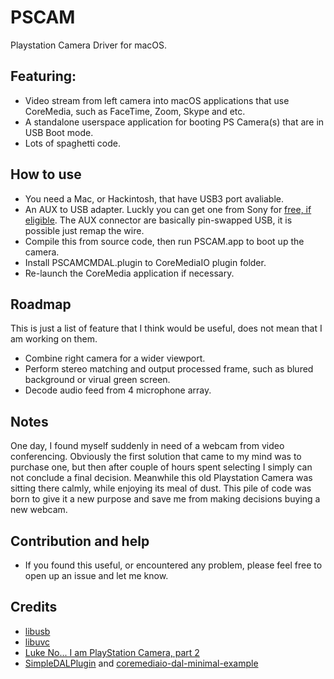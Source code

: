 # PSCAM
Playstation Camera Driver for macOS.

## Featuring:
* Video stream from left camera into macOS applications that use CoreMedia, such as FaceTime, Zoom, Skype and etc.
* A standalone userspace application for booting PS Camera(s) that are in USB Boot mode.
* Lots of spaghetti code.

## How to use
* You need a Mac, or Hackintosh, that have USB3 port avaliable. 
* An AUX to USB adapter. Luckly you can get one from Sony for [free, if eligible](https://www.playstation.com/en-us/support/hardware/playstation-camera-adaptor/). The AUX connector are basically pin-swapped USB, it is possible just remap the wire.
* Compile this from source code, then run PSCAM.app to boot up the camera.
* Install PSCAMCMDAL.plugin to CoreMediaIO plugin folder.
* Re-launch the CoreMedia application if necessary.

## Roadmap
This is just a list of feature that I think would be useful, does not mean that I am working on them.

* Combine right camera for a wider viewport.
* Perform stereo matching and output processed frame, such as blured background or virual green screen.
* Decode audio feed from 4 microphone array.

## Notes
One day, I found myself suddenly in need of a webcam from video conferencing. Obviously the first solution that came to my mind was to purchase one, but then after couple of hours spent selecting I simply can not conclude a final decision. Meanwhile this old Playstation Camera was sitting there calmly, while enjoying its meal of dust. This pile of code was born to give it a new purpose and save me from making decisions buying a new webcam.

## Contribution and help
* If you found this useful, or encountered any problem, please feel free to open up an issue and let me know.


## Credits
* [libusb](https://libusb.info)
* [libuvc](https://github.com/libuvc/libuvc)
* [Luke No... I am PlayStation Camera, part 2](https://psxdev.github.io/luke2.html)
* [SimpleDALPlugin](https://github.com/seanchas116/SimpleDALPlugin) and [coremediaio-dal-minimal-example](https://github.com/johnboiles/coremediaio-dal-minimal-example)
